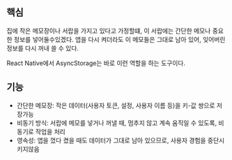 ## 핵심
집에 작은 메모장이나 서랍을 가지고 있다고 가정할떄, 이 서랍에는 간단한 메모나 중요한 정보를 넣어둘수있겠다. 앱을 다시 켜더라도 이 메모들은 그대로 남아 있어, 잊어버린 정보를 다시 꺼내 쓸 수 있다.

React Native에서 AsyncStorage는 바로 이런 역할을 하는 도구이다.

## 기능
- 간단한 메모장: 작은 데이터(사용자 토큰, 설정, 사용자 이름 등)을 키-값 쌍으로 저장가능
- 비동기 방식: 서랍에 메모를 넣거나 꺼낼 때, 멈추지 않고 계속 움직일 수 있도록, 비동기로 작업을 처리
- 영속성: 앱을 껐다 켰을 때도 데이터가 그대로 남아 있으므로, 사용자 경험을 중단시키지않음